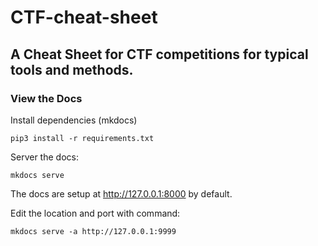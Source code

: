 # CTF-cheat-sheet
## A Cheat Sheet for CTF competitions for typical tools and methods.

### View the Docs

Install dependencies (mkdocs)
```python3
pip3 install -r requirements.txt
```

Server the docs:
```shell
mkdocs serve
```

The docs are setup at http://127.0.0.1:8000 by default.

Edit the location and port with command:
```shell
mkdocs serve -a http://127.0.0.1:9999
```
